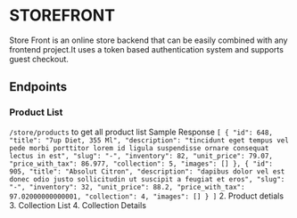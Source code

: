 # STOREFRONT
Store Front is an online store backend that can be easily combined with any frontend
project.It uses a token based authentication system and supports guest checkout.

## Endpoints
### Product List
  `/store/products` to get all product list
  Sample Response
  `[
        {
            "id": 648,
            "title": "7up Diet, 355 Ml",
            "description": "tincidunt eget tempus vel pede morbi porttitor lorem id ligula suspendisse ornare consequat lectus in est",
            "slug": "-",
            "inventory": 82,
            "unit_price": 79.07,
            "price_with_tax": 86.977,
            "collection": 5,
            "images": []
        },
        {
            "id": 905,
            "title": "Absolut Citron",
            "description": "dapibus dolor vel est donec odio justo sollicitudin ut suscipit a feugiat et eros",
            "slug": "-",
            "inventory": 32,
            "unit_price": 88.2,
            "price_with_tax": 97.02000000000001,
            "collection": 4,
            "images": []
        }
   ]`
2. Product detials
3. Collection List
4. Collection Details
